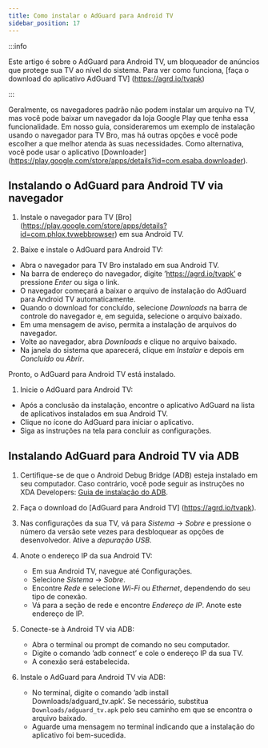 ```yaml
---
title: Como instalar o AdGuard para Android TV
sidebar_position: 17
---
```


:::info

Este artigo é sobre o AdGuard para Android TV, um bloqueador de anúncios que protege sua TV ao nível do sistema. Para ver como funciona, [faça o download do aplicativo AdGuard TV] (https://agrd.io/tvapk)

:::

Geralmente, os navegadores padrão não podem instalar um arquivo na TV, mas você pode baixar um navegador da loja Google Play que tenha essa funcionalidade. Em nosso guia, consideraremos um exemplo de instalação usando o navegador para TV Bro, mas há outras opções e você pode escolher a que melhor atenda às suas necessidades. Como alternativa, você pode usar o aplicativo [Downloader] (https://play.google.com/store/apps/details?id=com.esaba.downloader).

## Instalando o AdGuard para Android TV via navegador

1. Instale o navegador para TV [Bro] (https://play.google.com/store/apps/details?id=com.phlox.tvwebbrowser) em sua Android TV.

2. Baixe e instale o AdGuard para Android TV:

- Abra o navegador para TV Bro instalado em sua Android TV.
- Na barra de endereço do navegador, digite ’https://agrd.io/tvapk’ e pressione _Enter_ ou siga o link.
- O navegador começará a baixar o arquivo de instalação do AdGuard para Android TV automaticamente.
- Quando o download for concluído, selecione _Downloads_ na barra de controle do navegador e, em seguida, selecione o arquivo baixado.
- Em uma mensagem de aviso, permita a instalação de arquivos do navegador.
- Volte ao navegador, abra _Downloads_ e clique no arquivo baixado.
- Na janela do sistema que aparecerá, clique em _Instalar_ e depois em _Concluído_ ou _Abrir_.

Pronto, o AdGuard para Android TV está instalado.

1. Inicie o AdGuard para Android TV:

- Após a conclusão da instalação, encontre o aplicativo AdGuard na lista de aplicativos instalados em sua Android TV.
- Clique no ícone do AdGuard para iniciar o aplicativo.
- Siga as instruções na tela para concluir as configurações.

## Instalando AdGuard para Android TV via ADB

1. Certifique-se de que o Android Debug Bridge (ADB) esteja instalado em seu computador. Caso contrário, você pode seguir as instruções no XDA Developers: [Guia de instalação do ADB](https://www.xda-developers.com/install-adb-windows-macos-linux).

2. Faça o download do [AdGuard para Android TV] (https://agrd.io/tvapk).

3. Nas configurações da sua TV, vá para _Sistema_ → _Sobre_ e pressione o número da versão sete vezes para desbloquear as opções de desenvolvedor. Ative a _depuração USB_.

4. Anote o endereço IP da sua Android TV:

    - Em sua Android TV, navegue até Configurações.
    - Selecione _Sistema_ → _Sobre_.
    - Encontre _Rede_ e selecione _Wi-Fi_ ou _Ethernet_, dependendo do seu tipo de conexão.
    - Vá para a seção de rede e encontre _Endereço de IP_. Anote este endereço de IP.

5. Conecte-se à Android TV via ADB:

    - Abra o terminal ou prompt de comando no seu computador.
    - Digite o comando ’adb connect’ e cole o endereço IP da sua TV.
    - A conexão será estabelecida.

6. Instale o AdGuard para Android TV via ADB:

    - No terminal, digite o comando ’adb install Downloads/adguard_tv.apk’. Se necessário, substitua `Downloads/adguard_tv.apk` pelo seu caminho em que se encontra o arquivo baixado.
    - Aguarde uma mensagem no terminal indicando que a instalação do aplicativo foi bem-sucedida.
